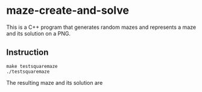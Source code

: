 # maze-create-and-solve
This is a C++ program that generates random mazes and represents a maze and its solution on a PNG. 

## Instruction

```
make testsquaremaze
./testsquaremaze
```
The resulting maze and its solution are 
